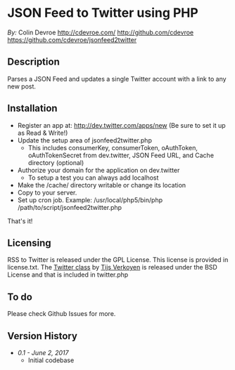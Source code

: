 # JSON Feed to Twitter using PHP

*By:* Colin Devroe
http://cdevroe.com/
http://github.com/cdevroe
https://github.com/cdevroe/jsonfeed2twitter

## Description

Parses a JSON Feed and updates a single Twitter account with a link to any new post.

## Installation

- Register an app at: http://dev.twitter.com/apps/new (Be sure to set it up as Read & Write!)
- Update the setup area of jsonfeed2twitter.php
    - This includes consumerKey, consumerToken, oAuthToken, oAuthTokenSecret from dev.twitter, JSON Feed URL, and Cache directory (optional)
- Authorize your domain for the application on dev.twitter
    - To setup a test you can always add localhost
- Make the /cache/ directory writable or change its location
- Copy to your server.
- Set up cron job. Example: /usr/local/php5/bin/php   /path/to/script/jsonfeed2twitter.php

That's it!

## Licensing

RSS to Twitter is released under the GPL License. This license is provided in license.txt. The [Twitter class](https://github.com/tijsverkoyen/TwitterOAuth) by [Tijs Verkoyen](https://github.com/tijsverkoyen) is released under the BSD License and that is included in twitter.php

## To do

Please check Github Issues for more.

## Version History

- *0.1 - June 2, 2017*
    - Initial codebase
